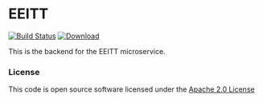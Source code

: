 # EEITT

[![Build Status](https://travis-ci.org/hmrc/eeitt.svg)](https://travis-ci.org/hmrc/eeitt) [ ![Download](https://api.bintray.com/packages/hmrc/releases/eeitt/images/download.svg) ](https://bintray.com/hmrc/releases/eeitt/_latestVersion)

This is the backend for the EEITT microservice.

### License

This code is open source software licensed under the [Apache 2.0 License]("http://www.apache.org/licenses/LICENSE-2.0.html")
